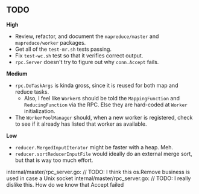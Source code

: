## TODO

**High**

* Review, refactor, and document the `mapreduce/master` and
  `mapreduce/worker` packages.
* Get all of the `test-mr.sh` tests passing.
* Fix `test-wc.sh` test so that it verifies correct output.
* `rpc.Server` doesn't try to figure out why `conn.Accept` fails.

**Medium**

* `rpc.DoTaskArgs` is kinda gross, since it is reused for both map and
  reduce tasks.
  * Also, I feel like `Worker`s should be told the `MappingFunction` and
    `ReducingFunction` via the RPC. Else they are hard-coded at `Worker`
    initialization.
* The `WorkerPoolManager` should, when a new worker is registered, check
  to see if it already has listed that worker as available.

**Low**

* `reducer.MergedInputIterator` might be faster with a heap. Meh.
* `reducer.sortReducerInputFile` would ideally do an external merge
  sort, but that is way too much effort.


internal/master/rpc_server.go:  // TODO: I think this os.Remove business is used in case a Unix socket
internal/master/rpc_server.go:                  // TODO: I really dislike this. How do we know that Accept failed
